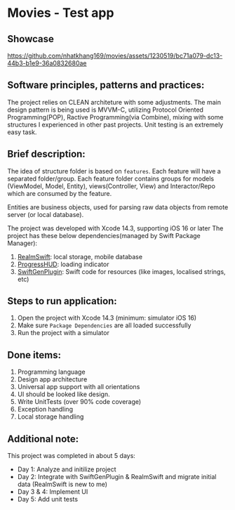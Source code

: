 # Movies - Test app

## Showcase

  https://github.com/nhatkhang169/movies/assets/1230519/bc71a079-dc13-44b3-b1e9-36a0832680ae


## Software principles, patterns and practices:
The project relies on CLEAN architeture with some adjustments. The main design pattern is being used is MVVM-C, utilizing Protocol Oriented Programming(POP), Ractive Programming(via Combine), mixing with some structures I experienced in other past projects. Unit testing is an extremely easy task.

## Brief description:
The idea of structure folder is based on `features`. Each feature will have a separated folder/group. Each feature folder contains groups for models (ViewModel, Model, Entity), views(Controller, View) and Interactor/Repo which are consumed by the feature.

Entities are business objects, used for parsing raw data objects from remote server (or local database).

The project was developed with Xcode 14.3, supporting iOS 16 or later
The project has these below dependencies(managed by Swift Package Manager):
1. [RealmSwift](https://github.com/realm/realm-swift): local storage, mobile database
2. [ProgressHUD](https://github.com/relatedcode/ProgressHUD): loading indicator
3. [SwiftGenPlugin](https://github.com/SwiftGen/SwiftGenPlugin): Swift code for resources (like images, localised strings, etc)

## Steps to run application:
1. Open the project with Xcode 14.3 (minimum: simulator iOS 16) 
2. Make sure `Package Dependencies` are all loaded successfully
3. Run the project with a simulator

## Done items:
1. Programming language
2. Design app architecture
3. Universal app support with all orientations
4. UI should be looked like design.
5. Write UnitTests (over 90% code coverage)
6. Exception handling
7. Local storage handling

## Additional note:
This project was completed in about 5 days:
- Day 1: Analyze and initilize project
- Day 2: Integrate with SwiftGenPlugin & RealmSwift and migrate initial data (RealmSwift is new to me)
- Day 3 & 4: Implement UI
- Day 5: Add unit tests
